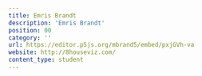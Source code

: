 ```yaml
---
title: Emris Brandt
description: 'Emris Brandt'
position: 00
category: ''
url: https://editor.p5js.org/mbrand5/embed/pxjGVh-va
website: http://8houseviz.com/
content_type: student
---
```

